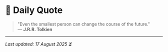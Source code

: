 # 📜 Daily Quote

> "Even the smallest person can change the course of the future."  
> — **J.R.R. Tolkien**

---

_Last updated: 17 August 2025 ⏳_
